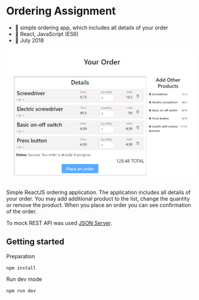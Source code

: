 # Ordering Assignment
   - :mega: simple ordering app, which includes all details of your order
   - :wrench: React, JavaScript (ES6)
   - :date: July 2018
   
   <p align="center">
      <img width="500px" src="https://raw.githubusercontent.com/wroclawianka/ordering-assignment/master/ordering-assignment.png"/>
   </p>

Simple ReactJS ordering application. The application includes all details of your order. You may add additional product to the list, change the quantity or remove the product. When you place an order you can see confirmation of the order. 

To mock REST API was used [JSON Server](https://github.com/typicode/json-server).

## Getting started

Preparation
```
npm install
```

Run dev mode
```
npm run dev
```
